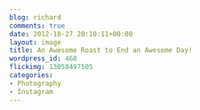 ```yaml
---
blog: richard
comments: true
date: 2012-10-27 20:10:11+00:00
layout: image
title: An Awesome Roast to End an Awesome Day!
wordpress_id: 468
flickimg: 13058497505
categories:
- Photography
- Instagram
---
```


